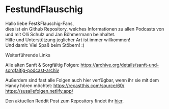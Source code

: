 # FestundFlauschig
Hallo liebe Fest&Flauschig-Fans,  
dies ist ein Github Repository, welches Informationen zu allen Podcasts von und mit Olli Schulz und Jan Böhmermann beinhaltet.  
Hilfe und Unterstützung jeglicher Art ist immer willkommen!  
Und damit: Viel Spaß beim Stöbern! :) 

Weiterführende Links 

Alle alten Sanft & Sorgfältig Folgen: https://archive.org/details/sanft-und-sorgfaltig-podcast-archiv  

Außerdem sind fast alle Folgen auch hier verfügbar, wenn ihr sie mit dem Handy hören möchtet:
https://recastthis.com/source/60/  
https://susallefolgen.netlify.app/

Den aktuellen Reddit Post zum Repository findet ihr [hier](https://www.reddit.com/r/FestundFlauschig/comments/17zqr9m/update_fest_flauschig_wiki/).
